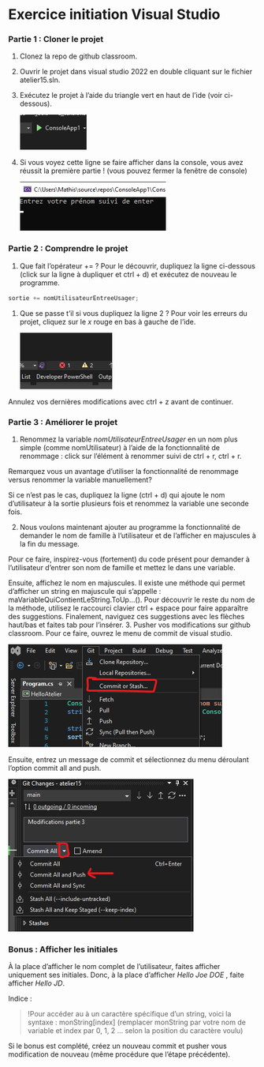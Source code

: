 # Exercice initiation Visual Studio

### Partie 1 : Cloner le projet

1. Clonez la repo de github classroom.
2. Ouvrir le projet dans visual studio 2022 en double cliquant sur le fichier atelier15.sln.
3. Exécutez le projet à l’aide du triangle vert en haut de l’ide (voir ci-dessous). 
    
    ![Untitled](Exercice%20initiation%20Visual%20Studio%203f9bb712de5a46f28e4f76da113b031d/Untitled.png)
    
4. Si vous voyez cette ligne se faire afficher dans la console, vous avez réussit la première partie ! (vous pouvez fermer la fenêtre de console)
    
    ![Untitled](Exercice%20initiation%20Visual%20Studio%203f9bb712de5a46f28e4f76da113b031d/Untitled%201.png)
    

### Partie 2 : Comprendre le projet

1. Que fait l’opérateur += ? Pour le découvrir, dupliquez la ligne ci-dessous (click sur la ligne à dupliquer et ctrl + d) et exécutez de nouveau le programme.

```csharp
sortie += nomUtilisateurEntreeUsager;
```

1. Que se passe t’il si vous dupliquez la ligne 2 ? 
Pour voir les erreurs du projet, cliquez sur le *x* rouge en bas à gauche de l’ide.
    
    ![Untitled](Exercice%20initiation%20Visual%20Studio%203f9bb712de5a46f28e4f76da113b031d/Untitled%202.png)
    

Annulez vos dernières modifications avec ctrl + z avant de continuer.

### Partie 3 : Améliorer le projet

1. Renommez la variable *nomUtilisateurEntreeUsager* en un nom plus simple (comme nomUtilisateur) à l’aide de la fonctionnalité de renommage : click sur l’élément à renommer suivi de ctrl + r, ctrl + r.

Remarquez vous un avantage d’utiliser la fonctionnalité de renommage versus renommer la variable manuellement? 

Si ce n’est pas le cas, dupliquez la ligne (ctrl + d) qui ajoute le nom d’utilisateur  à la sortie plusieurs fois et renommez la variable une seconde fois.

2. Nous voulons maintenant ajouter au programme la fonctionnalité de demander le nom de famille à l’utilisateur et de l’afficher en majuscules à la fin du message.

Pour ce faire, inspirez-vous (fortement) du code présent pour demander à l’utilisateur d’entrer son nom de famille et mettez le dans une variable.

Ensuite, affichez le nom en majuscules. Il existe une méthode qui permet d’afficher un string en majuscule qui s’appelle : maVariableQuiContientLeString.ToUp...(). Pour découvrir le reste du nom de la méthode, utilisez le raccourci clavier ctrl + espace pour faire apparaître des suggestions. Finalement, naviguez ces suggestions avec les flèches haut/bas et faites tab pour l’insérer.
3. Pusher vos modifications sur github classroom. Pour ce faire, ouvrez le menu de commit de visual studio.
    
![Untitled](Exercice%20initiation%20Visual%20Studio%203f9bb712de5a46f28e4f76da113b031d/Untitled%203.png)
    

Ensuite, entrez un message de commit et sélectionnez du menu déroulant l’option commit all and push.

![Untitled](Exercice%20initiation%20Visual%20Studio%203f9bb712de5a46f28e4f76da113b031d/Untitled%204.png)

### Bonus : Afficher les initiales

À la place d’afficher le nom complet de l’utilisateur, faites afficher uniquement ses initiales. Donc, à la place d’afficher *Hello Joe DOE* , faite afficher *Hello JD*.

Indice : 
>!Pour accéder au à un caractère spécifique d’un string, voici la syntaxe : monString[index] (remplacer monString par votre nom de variable et index par 0, 1, 2 ... selon la position du caractère voulu)

Si le bonus est complété, créez un nouveau commit et pusher vous modification de nouveau (même procédure que l’étape précédente).